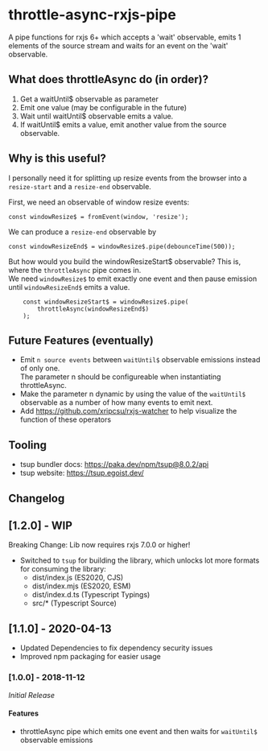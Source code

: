 # throttle-async-rxjs-pipe

A pipe functions for rxjs 6+ which accepts a 'wait' observable, emits 1 elements of the source stream
and waits for an event on the 'wait' observable.

## What does throttleAsync do (in order)?

1. Get a waitUntil\$ observable as parameter
2. Emit one value (may be configurable in the future)
3. Wait until waitUntil\$ observable emits a value.
4. If waitUntil\$ emits a value, emit another value from the source observable.

## Why is this useful?

I personally need it for splitting up resize events from the browser into a
`resize-start` and a `resize-end` observable.

First, we need an observable of window resize events:

    const windowResize$ = fromEvent(window, 'resize');

We can produce a `resize-end` observable by

    const windowResizeEnd$ = windowResize$.pipe(debounceTime(500));

But how would you build the windowResizeStart\$ observable?
This is, where the `throttleAsync` pipe comes in.  
We need `windowResize$` to emit exactly one event and then pause emission  
until `windowResizeEnd$` emits a value.

        const windowResizeStart$ = windowResize$.pipe(
            throttleAsync(windowResizeEnd$)
        );

## Future Features (eventually)

- Emit `n source events` between `waitUntil$` observable emissions instead of only one.  
  The parameter n should be configureable when instantiating throttleAsync.
- Make the parameter n dynamic by using the value of the `waitUntil$` observable
  as a number of how many events to emit next.
- Add https://github.com/xripcsu/rxjs-watcher to help visualize the function of these operators

## Tooling

- tsup bundler docs: https://paka.dev/npm/tsup@8.0.2/api
- tsup website: https://tsup.egoist.dev/

## Changelog

## [1.2.0] - WIP

Breaking Change: Lib now requires rxjs 7.0.0 or higher!

- Switched to `tsup` for building the library, which unlocks lot more formats for consuming the library:
  - dist/index.js (ES2020, CJS)
  - dist/index.mjs (ES2020, ESM)
  - dist/index.d.ts (Typescript Typings)
  - src/\* (Typescript Source)

## [1.1.0] - 2020-04-13

- Updated Dependencies to fix dependency security issues
- Improved npm packaging for easier usage

### [1.0.0] - 2018-11-12

_Initial Release_

#### Features

- throttleAsync pipe which emits one event and then waits for `waitUntil$` observable emissions
